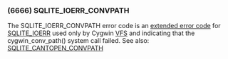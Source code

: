 ### (6666\) SQLITE\_IOERR\_CONVPATH



 The SQLITE\_IOERR\_CONVPATH error code is an [extended error code](rescode.html#pve)
 for [SQLITE\_IOERR](rescode.html#ioerr) used only by Cygwin [VFS](vfs.html) and indicating that
 the cygwin\_conv\_path() system call failed.
 See also: [SQLITE\_CANTOPEN\_CONVPATH](rescode.html#cantopen_convpath)


